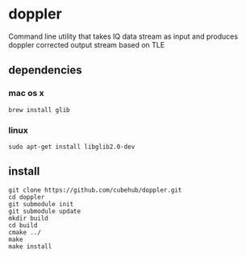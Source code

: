 # doppler
Command line utility that takes IQ data stream as input and produces doppler corrected output stream based on TLE

## dependencies
### mac os x
    brew install glib

### linux
    sudo apt-get install libglib2.0-dev

## install
    git clone https://github.com/cubehub/doppler.git
    cd doppler
    git submodule init
    git submodule update
    mkdir build
    cd build
    cmake ../
    make
    make install
